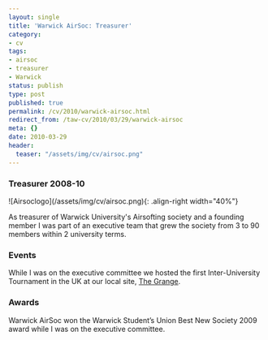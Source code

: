 ```yaml
---
layout: single
title: 'Warwick AirSoc: Treasurer'
category:
- cv
tags:
- airsoc
- treasurer
- Warwick
status: publish
type: post
published: true
permalink: /cv/2010/warwick-airsoc.html
redirect_from: /taw-cv/2010/03/29/warwick-airsoc
meta: {}
date: 2010-03-29
header:
  teaser: "/assets/img/cv/airsoc.png"
---
```

<h3>Treasurer 2008-10</h3>
![Airsoclogo](/assets/img/cv/airsoc.png){: .align-right width="40%"}
<p>As treasurer of Warwick University's Airsofting society and a founding member I was part of an executive team that grew the society from 3 to 90 members within 2 university terms.</p>
<h3>Events</h3>
<p>While I was on the executive committee we hosted the first Inter-University Tournament in the UK at our local site, <a href="https://gunmanairsoftmidlands.com/" target="_blank">The Grange</a>.</p>
<h3>Awards</h3>
<p>Warwick AirSoc won the Warwick Student’s Union Best New Society 2009 award while I was on the executive committee.</p>